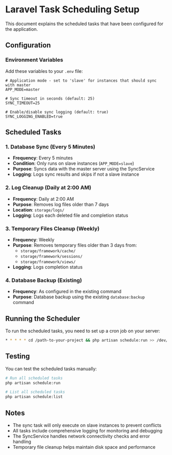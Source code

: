 # Laravel Task Scheduling Setup

This document explains the scheduled tasks that have been configured for the application.

## Configuration

### Environment Variables

Add these variables to your `.env` file:

```env
# Application mode - set to 'slave' for instances that should sync with master
APP_MODE=master

# Sync timeout in seconds (default: 25)
SYNC_TIMEOUT=25

# Enable/disable sync logging (default: true)
SYNC_LOGGING_ENABLED=true
```

## Scheduled Tasks

### 1. Database Sync (Every 5 Minutes)

-   **Frequency**: Every 5 minutes
-   **Condition**: Only runs on slave instances (`APP_MODE=slave`)
-   **Purpose**: Syncs data with the master server using the SyncService
-   **Logging**: Logs sync results and skips if not a slave instance

### 2. Log Cleanup (Daily at 2:00 AM)

-   **Frequency**: Daily at 2:00 AM
-   **Purpose**: Removes log files older than 7 days
-   **Location**: `storage/logs/`
-   **Logging**: Logs each deleted file and completion status

### 3. Temporary Files Cleanup (Weekly)

-   **Frequency**: Weekly
-   **Purpose**: Removes temporary files older than 3 days from:
    -   `storage/framework/cache/`
    -   `storage/framework/sessions/`
    -   `storage/framework/views/`
-   **Logging**: Logs completion status

### 4. Database Backup (Existing)

-   **Frequency**: As configured in the existing command
-   **Purpose**: Database backup using the existing `database:backup` command

## Running the Scheduler

To run the scheduled tasks, you need to set up a cron job on your server:

```bash
* * * * * cd /path-to-your-project && php artisan schedule:run >> /dev/null 2>&1
```

## Testing

You can test the scheduled tasks manually:

```bash
# Run all scheduled tasks
php artisan schedule:run

# List all scheduled tasks
php artisan schedule:list
```

## Notes

-   The sync task will only execute on slave instances to prevent conflicts
-   All tasks include comprehensive logging for monitoring and debugging
-   The SyncService handles network connectivity checks and error handling
-   Temporary file cleanup helps maintain disk space and performance
